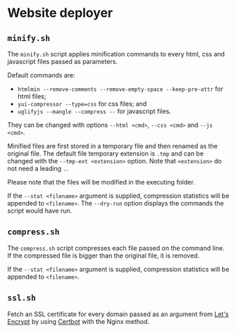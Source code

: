 # Website deployer

## `minify.sh`

The `minify.sh` script applies minification commands to every html, css and javascript files passed as parameters.

Default commands are:

* `htmlmin --remove-comments --remove-empty-space --keep-pre-attr` for html files;
* `yui-compressor --type=css` for css files; and
* `uglifyjs --mangle --compress --` for javascript files.

They can be changed with options `--html <cmd>`, `--css <cmd>` and `--js <cmd>`.

Minified files are first stored in a temporary file and then renamed as the original file. The default file temporary extension is `.tmp` and can be changed with the `--tmp-ext <extension>` option. Note that `<extension>` do not need a leading `.`.

Please note that the files will be modified in the executing folder.

If the `--stat <filename>` argument is supplied, compression statistics will be appended to `<filename>`.
The `--dry-run` option displays the commands the script would have run.

## `compress.sh`

The `compress.sh` script compresses each file passed on the command line.
If the compressed file is bigger than the original file, it is removed.

If the `--stat <filename>` argument is supplied, compression statistics will be appended to `<filename>`.

## `ssl.sh`

Fetch an SSL certificate for every domain passed as an argument from [Let's Encrypt](https://letsencrypt.org/) by using [Certbot](https://certbot.eff.org/) with the Nginx method.
